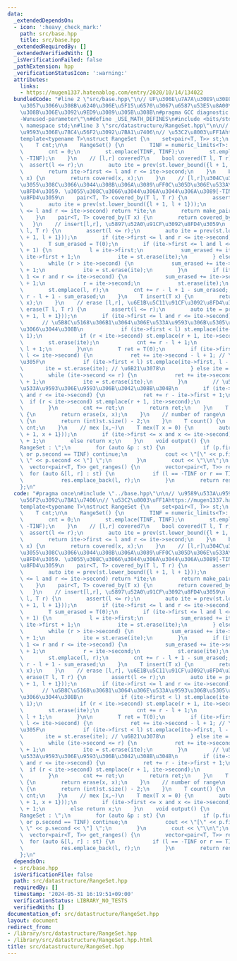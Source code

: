 ```yaml
---
data:
  _extendedDependsOn:
  - icon: ':heavy_check_mark:'
    path: src/base.hpp
    title: src/base.hpp
  _extendedRequiredBy: []
  _extendedVerifiedWith: []
  _isVerificationFailed: false
  _pathExtension: hpp
  _verificationStatusIcon: ':warning:'
  attributes:
    links:
    - https://mugen1337.hatenablog.com/entry/2020/10/14/134022
  bundledCode: "#line 2 \"src/base.hpp\"\n// UF\u306E\u7A7A\u30E9\u30E0\u30C0\u6E21\
    \u3057\u3066\u308B\u6240\u306E\u5F15\u6570\u3067\u6587\u53E5\u8A00\u308F\u308C\
    \u308B\u306E\u3092\u9ED9\u3089\u305B\u308B\n#pragma GCC diagnostic ignored \"\
    -Wunused-parameter\"\n#define _USE_MATH_DEFINES\n#include <bits/stdc++.h>\nusing\
    \ namespace std;\n#line 3 \"src/datastructure/RangeSet.hpp\"\n\n// \u9589\u533A\
    \u9593\u306E\u7BC4\u56F2\u3092\u7BA1\u7406\n// \u53C2\u8003\uFF1Ahttps://mugen1337.hatenablog.com/entry/2020/10/14/134022\n\
    template<typename T>\nstruct RangeSet {\n    set<pair<T, T>> st;\n    T TINF;\n\
    \    T cnt;\n\n    RangeSet() {\n        TINF = numeric_limits<T>::max() / 2;\n\
    \        cnt = 0;\n        st.emplace(TINF, TINF);\n        st.emplace(-TINF,\
    \ -TINF);\n    }\n    // [l,r] covered?\n    bool covered(T l, T r) {\n      \
    \  assert(l <= r);\n        auto ite = prev(st.lower_bound({l + 1, l + 1}));\n\
    \        return ite->first <= l and r <= ite->second;\n    }\n    bool covered(T\
    \ x) {\n        return covered(x, x);\n    }\n    // [l,r]\u304C\u30AB\u30D0\u30FC\
    \u3055\u308C\u3066\u3044\u308B\u306A\u3089\uFF0C\u305D\u306E\u533A\u9593\u3092\
    \u8FD4\u3059. \u3055\u308C\u3066\u3044\u306A\u3044\u306A\u3089[-TINF,-TINF]\u3092\
    \u8FD4\u3059\n    pair<T, T> covered_by(T l, T r) {\n        assert(l <= r);\n\
    \        auto ite = prev(st.lower_bound({l + 1, l + 1}));\n        if (ite->first\
    \ <= l and r <= ite->second) return *ite;\n        return make_pair(-TINF, -TINF);\n\
    \    }\n    pair<T, T> covered_by(T x) {\n        return covered_by(x, x);\n \
    \   }\n    // insert[l,r], \u5897\u52A0\u91CF\u3092\u8FD4\u3059\n    T insert(T\
    \ l, T r) {\n        assert(l <= r);\n        auto ite = prev(st.lower_bound({l\
    \ + 1, l + 1}));\n        if (ite->first <= l and r <= ite->second) return T(0);\n\
    \        T sum_erased = T(0);\n        if (ite->first <= l and l <= ite->second\
    \ + 1) {\n            l = ite->first;\n            sum_erased += ite->second -\
    \ ite->first + 1;\n            ite = st.erase(ite);\n        } else ite = next(ite);\n\
    \        while (r > ite->second) {\n            sum_erased += ite->second - ite->first\
    \ + 1;\n            ite = st.erase(ite);\n        }\n        if (ite->first -\
    \ 1 <= r and r <= ite->second) {\n            sum_erased += ite->second - ite->first\
    \ + 1;\n            r = ite->second;\n            st.erase(ite);\n        }\n\
    \        st.emplace(l, r);\n        cnt += r - l + 1 - sum_erased;;\n        return\
    \ r - l + 1 - sum_erased;\n    }\n    T insert(T x) {\n        return insert(x,\
    \ x);\n    }\n    // erase [l,r], \u6E1B\u5C11\u91CF\u3092\u8FD4\u3059\n    T\
    \ erase(T l, T r) {\n        assert(l <= r);\n        auto ite = prev(st.lower_bound({l\
    \ + 1, l + 1}));\n        if (ite->first <= l and r <= ite->second) {\n      \
    \      // \u5B8C\u5168\u306B1\u3064\u306E\u533A\u9593\u306B\u5305\u542B\u3055\u308C\
    \u3066\u3044\u308B\n            if (ite->first < l) st.emplace(ite->first, l -\
    \ 1);\n            if (r < ite->second) st.emplace(r + 1, ite->second);\n    \
    \        st.erase(ite);\n            cnt += r - l + 1;\n            return r -\
    \ l + 1;\n        }\n\n        T ret = T(0);\n        if (ite->first <= l and\
    \ l <= ite->second) {\n            ret += ite->second - l + 1; // \u6D88\u3048\
    \u305F\n            if (ite->first < l) st.emplace(ite->first, l - 1);\n     \
    \       ite = st.erase(ite); // \u6B21\u3078\n        } else ite = next(ite);\n\
    \        while (ite->second <= r) {\n            ret += ite->second - ite->first\
    \ + 1;\n            ite = st.erase(ite);\n        }\n        // \u53F3\u7AEF\u304C\
    \u533A\u9593\u306E\u9593\u306B\u3042\u308B\u304B\n        if (ite->first <= r\
    \ and r <= ite->second) {\n            ret += r - ite->first + 1;\n          \
    \  if (r < ite->second) st.emplace(r + 1, ite->second);\n            st.erase(ite);\n\
    \        }\n        cnt += ret;\n        return ret;\n    }\n    T erase(T x)\
    \ {\n        return erase(x, x);\n    }\n    // number of range\n    int size()\
    \ {\n        return (int)st.size() - 2;\n    }\n    T count() {\n        return\
    \ cnt;\n    }\n    // mex [x,~)\n    T mex(T x = 0) {\n        auto ite = prev(st.lower_bound({x\
    \ + 1, x + 1}));\n        if (ite->first <= x and x <= ite->second) return ite->second\
    \ + 1;\n        else return x;\n    }\n    void output() {\n        cout << \"\
    RangeSet : \";\n        for (auto &p : st) {\n            if (p.first == -TINF\
    \ or p.second == TINF) continue;\n            cout << \"[\" << p.first << \",\
    \ \" << p.second << \"] \";\n        }\n        cout << \"\\n\";\n    }\n\n  \
    \  vector<pair<T, T>> get_ranges() {\n        vector<pair<T, T>> res;\n      \
    \  for (auto &[l, r] : st) {\n            if (l == -TINF or r == TINF) continue;\n\
    \            res.emplace_back(l, r);\n        }\n        return res;\n    }\n\
    };\n"
  code: "#pragma once\n#include \"../base.hpp\"\n\n// \u9589\u533A\u9593\u306E\u7BC4\
    \u56F2\u3092\u7BA1\u7406\n// \u53C2\u8003\uFF1Ahttps://mugen1337.hatenablog.com/entry/2020/10/14/134022\n\
    template<typename T>\nstruct RangeSet {\n    set<pair<T, T>> st;\n    T TINF;\n\
    \    T cnt;\n\n    RangeSet() {\n        TINF = numeric_limits<T>::max() / 2;\n\
    \        cnt = 0;\n        st.emplace(TINF, TINF);\n        st.emplace(-TINF,\
    \ -TINF);\n    }\n    // [l,r] covered?\n    bool covered(T l, T r) {\n      \
    \  assert(l <= r);\n        auto ite = prev(st.lower_bound({l + 1, l + 1}));\n\
    \        return ite->first <= l and r <= ite->second;\n    }\n    bool covered(T\
    \ x) {\n        return covered(x, x);\n    }\n    // [l,r]\u304C\u30AB\u30D0\u30FC\
    \u3055\u308C\u3066\u3044\u308B\u306A\u3089\uFF0C\u305D\u306E\u533A\u9593\u3092\
    \u8FD4\u3059. \u3055\u308C\u3066\u3044\u306A\u3044\u306A\u3089[-TINF,-TINF]\u3092\
    \u8FD4\u3059\n    pair<T, T> covered_by(T l, T r) {\n        assert(l <= r);\n\
    \        auto ite = prev(st.lower_bound({l + 1, l + 1}));\n        if (ite->first\
    \ <= l and r <= ite->second) return *ite;\n        return make_pair(-TINF, -TINF);\n\
    \    }\n    pair<T, T> covered_by(T x) {\n        return covered_by(x, x);\n \
    \   }\n    // insert[l,r], \u5897\u52A0\u91CF\u3092\u8FD4\u3059\n    T insert(T\
    \ l, T r) {\n        assert(l <= r);\n        auto ite = prev(st.lower_bound({l\
    \ + 1, l + 1}));\n        if (ite->first <= l and r <= ite->second) return T(0);\n\
    \        T sum_erased = T(0);\n        if (ite->first <= l and l <= ite->second\
    \ + 1) {\n            l = ite->first;\n            sum_erased += ite->second -\
    \ ite->first + 1;\n            ite = st.erase(ite);\n        } else ite = next(ite);\n\
    \        while (r > ite->second) {\n            sum_erased += ite->second - ite->first\
    \ + 1;\n            ite = st.erase(ite);\n        }\n        if (ite->first -\
    \ 1 <= r and r <= ite->second) {\n            sum_erased += ite->second - ite->first\
    \ + 1;\n            r = ite->second;\n            st.erase(ite);\n        }\n\
    \        st.emplace(l, r);\n        cnt += r - l + 1 - sum_erased;;\n        return\
    \ r - l + 1 - sum_erased;\n    }\n    T insert(T x) {\n        return insert(x,\
    \ x);\n    }\n    // erase [l,r], \u6E1B\u5C11\u91CF\u3092\u8FD4\u3059\n    T\
    \ erase(T l, T r) {\n        assert(l <= r);\n        auto ite = prev(st.lower_bound({l\
    \ + 1, l + 1}));\n        if (ite->first <= l and r <= ite->second) {\n      \
    \      // \u5B8C\u5168\u306B1\u3064\u306E\u533A\u9593\u306B\u5305\u542B\u3055\u308C\
    \u3066\u3044\u308B\n            if (ite->first < l) st.emplace(ite->first, l -\
    \ 1);\n            if (r < ite->second) st.emplace(r + 1, ite->second);\n    \
    \        st.erase(ite);\n            cnt += r - l + 1;\n            return r -\
    \ l + 1;\n        }\n\n        T ret = T(0);\n        if (ite->first <= l and\
    \ l <= ite->second) {\n            ret += ite->second - l + 1; // \u6D88\u3048\
    \u305F\n            if (ite->first < l) st.emplace(ite->first, l - 1);\n     \
    \       ite = st.erase(ite); // \u6B21\u3078\n        } else ite = next(ite);\n\
    \        while (ite->second <= r) {\n            ret += ite->second - ite->first\
    \ + 1;\n            ite = st.erase(ite);\n        }\n        // \u53F3\u7AEF\u304C\
    \u533A\u9593\u306E\u9593\u306B\u3042\u308B\u304B\n        if (ite->first <= r\
    \ and r <= ite->second) {\n            ret += r - ite->first + 1;\n          \
    \  if (r < ite->second) st.emplace(r + 1, ite->second);\n            st.erase(ite);\n\
    \        }\n        cnt += ret;\n        return ret;\n    }\n    T erase(T x)\
    \ {\n        return erase(x, x);\n    }\n    // number of range\n    int size()\
    \ {\n        return (int)st.size() - 2;\n    }\n    T count() {\n        return\
    \ cnt;\n    }\n    // mex [x,~)\n    T mex(T x = 0) {\n        auto ite = prev(st.lower_bound({x\
    \ + 1, x + 1}));\n        if (ite->first <= x and x <= ite->second) return ite->second\
    \ + 1;\n        else return x;\n    }\n    void output() {\n        cout << \"\
    RangeSet : \";\n        for (auto &p : st) {\n            if (p.first == -TINF\
    \ or p.second == TINF) continue;\n            cout << \"[\" << p.first << \",\
    \ \" << p.second << \"] \";\n        }\n        cout << \"\\n\";\n    }\n\n  \
    \  vector<pair<T, T>> get_ranges() {\n        vector<pair<T, T>> res;\n      \
    \  for (auto &[l, r] : st) {\n            if (l == -TINF or r == TINF) continue;\n\
    \            res.emplace_back(l, r);\n        }\n        return res;\n    }\n\
    };\n"
  dependsOn:
  - src/base.hpp
  isVerificationFile: false
  path: src/datastructure/RangeSet.hpp
  requiredBy: []
  timestamp: '2024-05-31 16:19:51+09:00'
  verificationStatus: LIBRARY_NO_TESTS
  verifiedWith: []
documentation_of: src/datastructure/RangeSet.hpp
layout: document
redirect_from:
- /library/src/datastructure/RangeSet.hpp
- /library/src/datastructure/RangeSet.hpp.html
title: src/datastructure/RangeSet.hpp
---
```

